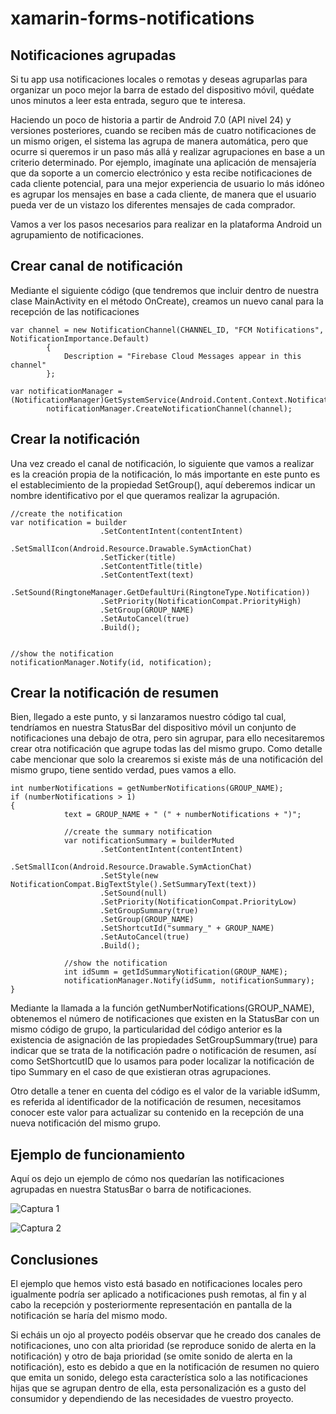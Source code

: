 # xamarin-forms-notifications
## Notificaciones agrupadas

Si tu app usa notificaciones locales o remotas y deseas agruparlas para organizar un poco mejor la barra de estado del dispositivo móvil, quédate unos minutos a leer esta entrada, seguro que te interesa.

Haciendo un poco de historia a partir de Android 7.0 (API nivel 24) y versiones posteriores, cuando se reciben más de cuatro notificaciones de un mismo origen, el sistema las agrupa de manera automática, pero que ocurre si queremos ir un paso más allá y realizar agrupaciones en base a un criterio determinado. Por ejemplo, imagínate una aplicación de mensajería que da soporte a un comercio electrónico y esta recibe notificaciones de cada cliente potencial, para una mejor experiencia de usuario lo más idóneo es agrupar los mensajes en base a cada cliente, de manera que el usuario pueda ver de un vistazo los diferentes mensajes de cada comprador.

Vamos a ver los pasos necesarios para realizar en la plataforma Android un agrupamiento de notificaciones.

## Crear canal de notificación

Mediante el siguiente código (que tendremos que incluir dentro de nuestra clase MainActivity en el método OnCreate), creamos un nuevo canal para la recepción de las notificaciones

    var channel = new NotificationChannel(CHANNEL_ID, "FCM Notifications", NotificationImportance.Default)
            {
                Description = "Firebase Cloud Messages appear in this channel"
            };

    var notificationManager = (NotificationManager)GetSystemService(Android.Content.Context.NotificationService);
            notificationManager.CreateNotificationChannel(channel);
            
## Crear la notificación

Una vez creado el canal de notificación, lo siguiente que vamos a realizar es la creación propia de la notificación, lo más importante en este punto es el establecimiento de la propiedad SetGroup(), aquí deberemos indicar un nombre identificativo por el que queramos realizar la agrupación.

    //create the notification
    var notification = builder
                        .SetContentIntent(contentIntent)
                        .SetSmallIcon(Android.Resource.Drawable.SymActionChat)
                        .SetTicker(title)
                        .SetContentTitle(title)
                        .SetContentText(text)
                        .SetSound(RingtoneManager.GetDefaultUri(RingtoneType.Notification))
                        .SetPriority(NotificationCompat.PriorityHigh)
                        .SetGroup(GROUP_NAME)
                        .SetAutoCancel(true)
                        .Build();


    //show the notification
    notificationManager.Notify(id, notification);
    
## Crear la notificación de resumen

Bien, llegado a este punto, y si lanzaramos nuestro código tal cual, tendríamos en nuestra StatusBar del dispositivo móvil un conjunto de notificaciones una debajo de otra, pero sin agrupar, para ello necesitaremos crear otra notificación que agrupe todas las del mismo grupo. Como detalle cabe mencionar que solo la crearemos si existe más de una notificación del mismo grupo, tiene sentido verdad, pues vamos a ello.

    int numberNotifications = getNumberNotifications(GROUP_NAME);
    if (numberNotifications > 1)
    {
                text = GROUP_NAME + " (" + numberNotifications + ")";

                //create the summary notification
                var notificationSummary = builderMuted
                        .SetContentIntent(contentIntent)
                        .SetSmallIcon(Android.Resource.Drawable.SymActionChat)
                        .SetStyle(new NotificationCompat.BigTextStyle().SetSummaryText(text))
                        .SetSound(null)
                        .SetPriority(NotificationCompat.PriorityLow)
                        .SetGroupSummary(true)
                        .SetGroup(GROUP_NAME)
                        .SetShortcutId("summary_" + GROUP_NAME)
                        .SetAutoCancel(true)
                        .Build();

                //show the notification
                int idSumm = getIdSummaryNotification(GROUP_NAME);
                notificationManager.Notify(idSumm, notificationSummary);
    }
    
Mediante la llamada a la función getNumberNotifications(GROUP_NAME), obtenemos el número de notificaciones que existen en la StatusBar con un mismo código de grupo, la particularidad del código anterior es la existencia de asignación de las propiedades SetGroupSummary(true) para indicar que se trata de la notificación padre o notificación de resumen, así como SetShortcutID que lo usamos para poder localizar la notificación de tipo Summary en el caso de que existieran otras agrupaciones.

Otro detalle a tener en cuenta del código es el valor de la variable idSumm, es referida al identificador de la notificación de resumen, necesitamos conocer este valor para actualizar su contenido en la recepción de una nueva notificación del mismo grupo.

## Ejemplo de funcionamiento
Aquí os dejo un ejemplo de cómo nos quedarían las notificaciones agrupadas en nuestra StatusBar o barra de notificaciones.

![Captura 1](https://1.bp.blogspot.com/-02mECYaKsIs/XbiwscskepI/AAAAAAAAoHE/VquZWeDsmqYZSTpA-X5vluiLXTNm5ZzTACLcBGAsYHQ/s1600/Screenshot_1572384868.png)

![Captura 2](https://1.bp.blogspot.com/-gXZfVM1PYn4/XbiwsWcBwTI/AAAAAAAAoHA/VWCMHeKtdQg-3Vd23ylZ4RRNlZm2ICXxQCLcBGAsYHQ/s1600/Screenshot_1572384891.png)

## Conclusiones

El ejemplo que hemos visto está basado en notificaciones locales pero igualmente podría ser aplicado a notificaciones push remotas, al fin y al cabo la recepción y posteriormente representación en pantalla de la notificación se haría del mismo modo.

Si echáis un ojo al proyecto podéis observar que he creado dos canales de notificaciones, uno con alta prioridad (se reproduce sonido de alerta en la notificación) y otro de baja prioridad (se omite sonido de alerta en la notificación), esto es debido a que en la notificación de resumen no quiero que emita un sonido, delego esta característica solo a las notificaciones hijas que se agrupan dentro de ella, esta personalización es a gusto del consumidor y dependiendo de las necesidades de vuestro proyecto.
